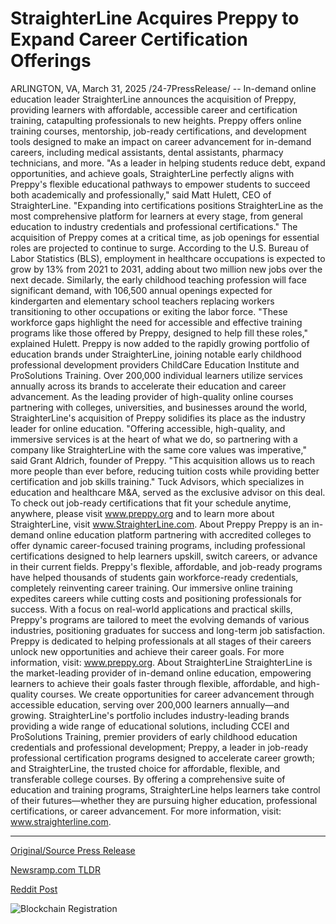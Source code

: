 # StraighterLine Acquires Preppy to Expand Career Certification Offerings

ARLINGTON, VA, March 31, 2025 /24-7PressRelease/ -- In-demand online education leader StraighterLine announces the acquisition of Preppy, providing learners with affordable, accessible career and certification training, catapulting professionals to new heights. Preppy offers online training courses, mentorship, job-ready certifications, and development tools designed to make an impact on career advancement for in-demand careers, including medical assistants, dental assistants, pharmacy technicians, and more.  "As a leader in helping students reduce debt, expand opportunities, and achieve goals, StraighterLine perfectly aligns with Preppy's flexible educational pathways to empower students to succeed both academically and professionally," said Matt Hulett, CEO of StraighterLine. "Expanding into certifications positions StraighterLine as the most comprehensive platform for learners at every stage, from general education to industry credentials and professional certifications."   The acquisition of Preppy comes at a critical time, as job openings for essential roles are projected to continue to surge. According to the U.S. Bureau of Labor Statistics (BLS), employment in healthcare occupations is expected to grow by 13% from 2021 to 2031, adding about two million new jobs over the next decade. Similarly, the early childhood teaching profession will face significant demand, with 106,500 annual openings expected for kindergarten and elementary school teachers replacing workers transitioning to other occupations or exiting the labor force.  "These workforce gaps highlight the need for accessible and effective training programs like those offered by Preppy, designed to help fill these roles," explained Hulett.  Preppy is now added to the rapidly growing portfolio of education brands under StraighterLine, joining notable early childhood professional development providers ChildCare Education Institute and ProSolutions Training. Over 200,000 individual learners utilize services annually across its brands to accelerate their education and career advancement. As the leading provider of high-quality online courses partnering with colleges, universities, and businesses around the world, StraighterLine's acquisition of Preppy solidifies its place as the industry leader for online education.   "Offering accessible, high-quality, and immersive services is at the heart of what we do, so partnering with a company like StraighterLine with the same core values was imperative," said Grant Aldrich, founder of Preppy. "This acquisition allows us to reach more people than ever before, reducing tuition costs while providing better certification and job skills training."   Tuck Advisors, which specializes in education and healthcare M&A, served as the exclusive advisor on this deal.   To check out job-ready certifications that fit your schedule anytime, anywhere, please visit www.preppy.org and to learn more about StraighterLine, visit www.StraighterLine.com.  About Preppy Preppy is an in-demand online education platform partnering with accredited colleges to offer dynamic career-focused training programs, including professional certifications designed to help learners upskill, switch careers, or advance in their current fields. Preppy's flexible, affordable, and job-ready programs have helped thousands of students gain workforce-ready credentials, completely reinventing career training. Our immersive online training expedites careers while cutting costs and positioning professionals for success. With a focus on real-world applications and practical skills, Preppy's programs are tailored to meet the evolving demands of various industries, positioning graduates for success and long-term job satisfaction. Preppy is dedicated to helping professionals at all stages of their careers unlock new opportunities and achieve their career goals. For more information, visit: www.preppy.org.   About StraighterLine  StraighterLine is the market-leading provider of in-demand online education, empowering learners to achieve their goals faster through flexible, affordable, and high-quality courses. We create opportunities for career advancement through accessible education, serving over 200,000 learners annually—and growing. StraighterLine's portfolio includes industry-leading brands providing a wide range of educational solutions, including CCEI and ProSolutions Training, premier providers of early childhood education credentials and professional development; Preppy, a leader in job-ready professional certification programs designed to accelerate career growth; and StraighterLine, the trusted choice for affordable, flexible, and transferable college courses. By offering a comprehensive suite of education and training programs, StraighterLine helps learners take control of their futures—whether they are pursuing higher education, professional certifications, or career advancement. For more information, visit: www.straighterline.com. 

---

[Original/Source Press Release](https://www.24-7pressrelease.com/press-release/521194/straighterline-acquires-preppy-to-expand-career-certification-offerings)
                    

[Newsramp.com TLDR](https://newsramp.com/curated-news/straighterline-acquires-preppy-to-provide-affordable-career-training/390ed09e79473767aacf881d273256b4) 

 



[Reddit Post](https://www.reddit.com/r/HealthCareNewsInfo/comments/1jnxkem/straighterline_acquires_preppy_to_provide/) 



![Blockchain Registration](https://cdn.newsramp.app/24-7PressRelease/qrcode/253/31/lend0lam.webp)